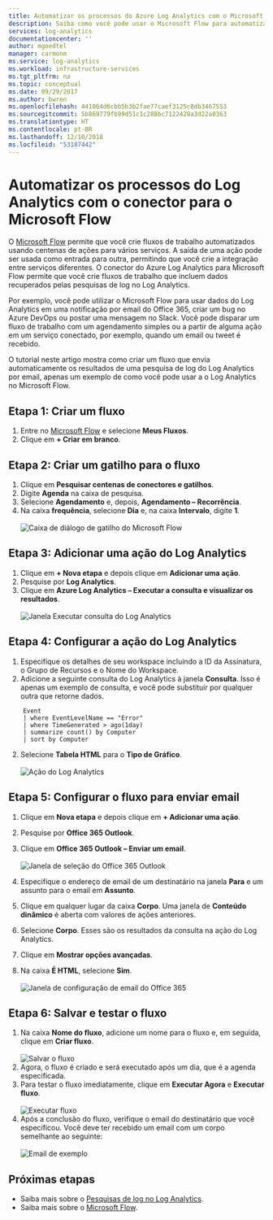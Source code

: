 ```yaml
---
title: Automatizar os processos do Azure Log Analytics com o Microsoft Flow
description: Saiba como você pode usar o Microsoft Flow para automatizar rapidamente os processos repetidos usando o conector do Azure Log Analytics.
services: log-analytics
documentationcenter: ''
author: mgoedtel
manager: carmonm
ms.service: log-analytics
ms.workload: infrastructure-services
ms.tgt_pltfrm: na
ms.topic: conceptual
ms.date: 09/29/2017
ms.author: bwren
ms.openlocfilehash: 441064d6cbb5b3b2fae77caef3125c8db3467553
ms.sourcegitcommit: 5b869779fb99d51c1c288bc7122429a3d22a0363
ms.translationtype: HT
ms.contentlocale: pt-BR
ms.lasthandoff: 12/10/2018
ms.locfileid: "53187442"
---
```

# <a name="automate-log-analytics-processes-with-the-connector-for-microsoft-flow"></a>Automatizar os processos do Log Analytics com o conector para o Microsoft Flow
O [Microsoft Flow](https://ms.flow.microsoft.com) permite que você crie fluxos de trabalho automatizados usando centenas de ações para vários serviços. A saída de uma ação pode ser usada como entrada para outra, permitindo que você crie a integração entre serviços diferentes.  O conector do Azure Log Analytics para Microsoft Flow permite que você crie fluxos de trabalho que incluem dados recuperados pelas pesquisas de log no Log Analytics.

Por exemplo, você pode utilizar o Microsoft Flow para usar dados do Log Analytics em uma notificação por email do Office 365, criar um bug no Azure DevOps ou postar uma mensagem no Slack.  Você pode disparar um fluxo de trabalho com um agendamento simples ou a partir de alguma ação em um serviço conectado, por exemplo, quando um email ou tweet é recebido.  

O tutorial neste artigo mostra como criar um fluxo que envia automaticamente os resultados de uma pesquisa de log do Log Analytics por email, apenas um exemplo de como você pode usar a o Log Analytics no Microsoft Flow. 


## <a name="step-1-create-a-flow"></a>Etapa 1: Criar um fluxo
1. Entre no [Microsoft Flow](https://flow.microsoft.com) e selecione **Meus Fluxos**.
2. Clique em **+ Criar em branco**.

## <a name="step-2-create-a-trigger-for-your-flow"></a>Etapa 2: Criar um gatilho para o fluxo
1. Clique em **Pesquisar centenas de conectores e gatilhos**.
2. Digite **Agenda** na caixa de pesquisa.
3. Selecione **Agendamento** e, depois, **Agendamento – Recorrência**.
4. Na caixa **frequência**, selecione **Dia** e, na caixa **Intervalo**, digite **1**.<br><br>![Caixa de diálogo de gatilho do Microsoft Flow](media/flow-tutorial/flow01.png)


## <a name="step-3-add-a-log-analytics-action"></a>Etapa 3: Adicionar uma ação do Log Analytics
1. Clique em **+ Nova etapa** e depois clique em **Adicionar uma ação**.
2. Pesquise por **Log Analytics**.
3. Clique em **Azure Log Analytics – Executar a consulta e visualizar os resultados**.<br><br>![Janela Executar consulta do Log Analytics](media/flow-tutorial/flow02.png)

## <a name="step-4-configure-the-log-analytics-action"></a>Etapa 4: Configurar a ação do Log Analytics

1. Especifique os detalhes de seu workspace incluindo a ID da Assinatura, o Grupo de Recursos e o Nome do Workspace.
2. Adicione a seguinte consulta do Log Analytics à janela **Consulta**.  Isso é apenas um exemplo de consulta, e você pode substituir por qualquer outra que retorne dados.
```
    Event
    | where EventLevelName == "Error" 
    | where TimeGenerated > ago(1day)
    | summarize count() by Computer
    | sort by Computer
```

2. Selecione **Tabela HTML** para o **Tipo de Gráfico**.<br><br>![Ação do Log Analytics](media/flow-tutorial/flow03.png)

## <a name="step-5-configure-the-flow-to-send-email"></a>Etapa 5: Configurar o fluxo para enviar email

1. Clique em **Nova etapa** e depois clique em **+ Adicionar uma ação**.
2. Pesquise por **Office 365 Outlook**.
3. Clique em **Office 365 Outlook – Enviar um email**.<br><br>![Janela de seleção do Office 365 Outlook](media/flow-tutorial/flow04.png)

4. Especifique o endereço de email de um destinatário na janela **Para** e um assunto para o email em **Assunto**.
5. Clique em qualquer lugar da caixa **Corpo**.  Uma janela de **Conteúdo dinâmico** é aberta com valores de ações anteriores.  
6. Selecione **Corpo**.  Esses são os resultados da consulta na ação do Log Analytics.
6. Clique em **Mostrar opções avançadas**.
7. Na caixa **É HTML**, selecione **Sim**.<br><br>![Janela de configuração de email do Office 365](media/flow-tutorial/flow05.png)

## <a name="step-6-save-and-test-your-flow"></a>Etapa 6: Salvar e testar o fluxo
1. Na caixa **Nome do fluxo**, adicione um nome para o fluxo e, em seguida, clique em **Criar fluxo**.<br><br>![Salvar o fluxo](media/flow-tutorial/flow06.png)
2. Agora, o fluxo é criado e será executado após um dia, que é a agenda especificada. 
3. Para testar o fluxo imediatamente, clique em **Executar Agora** e **Executar fluxo**.<br><br>![Executar fluxo](media/flow-tutorial/flow07.png)
3. Após a conclusão do fluxo, verifique o email do destinatário que você especificou.  Você deve ter recebido um email com um corpo semelhante ao seguinte:<br><br>![Email de exemplo](media/flow-tutorial/flow08.png)


## <a name="next-steps"></a>Próximas etapas

- Saiba mais sobre o [Pesquisas de log no Log Analytics](../../azure-monitor/log-query/log-query-overview.md).
- Saiba mais sobre o [Microsoft Flow](https://ms.flow.microsoft.com).



